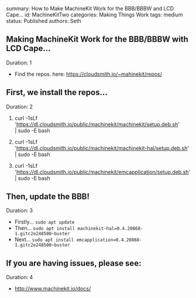 summary: How to Make MachineKit Work for the BBB/BBBW and LCD Cape...
id: MachineKitTwo
categories: Making Things Work
tags: medium
status: Published 
authors: Seth

## Making MachineKit Work for the BBB/BBBW with LCD Cape...
Duration: 1

- Find the repos. here: https://cloudsmith.io/~mahinekit/repos/

## First, we install the repos...
Duration: 2

1. curl -1sLf \
  'https://dl.cloudsmith.io/public/machinekit/machinekit/setup.deb.sh' \
  | sudo -E bash

2. curl -1sLf \
  'https://dl.cloudsmith.io/public/machinekit/machinekit-hal/setup.deb.sh' \
  | sudo -E bash

3. curl -1sLf \
  'https://dl.cloudsmith.io/public/machinekit/emcapplication/setup.deb.sh' \
  | sudo -E bash

## Then, update the BBB!
Duration: 3

- Firstly... `sudo apt update`
- Then... `sudo apt install machinekit-hal=0.4.20868-1.gitc2e248500~buster`
- Next... `sudo apt install emcapplication=0.4.20868-1.gitc2e248500~buster`

## If you are having issues, please see:
Duration: 4

- http://www.machinekit.io/docs/
